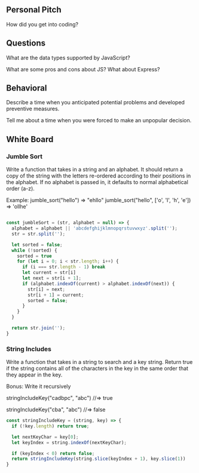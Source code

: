 ## Personal Pitch

How did you get into coding?

## Questions

What are the data types supported by JavaScript?

What are some pros and cons about JS? What about Express?  

## Behavioral

Describe a time when you anticipated potential problems and developed preventive measures.

Tell me about a time when you were forced to make an unpopular decision.

## White Board

### Jumble Sort

Write a function that takes in a string and an alphabet. It should return a copy of the string with the letters re-ordered according to their positions in the alphabet. If no alphabet is passed in, it defaults to normal alphabetical order (a-z).

Example:
jumble_sort("hello") => "ehllo"
jumble_sort("hello", ['o', 'l', 'h', 'e']) => 'ollhe'

```js

const jumbleSort = (str, alphabet = null) => {
  alphabet = alphabet || 'abcdefghijklmnopqrstuvwxyz'.split('');
  str = str.split('');

  let sorted = false;
  while (!sorted) {
    sorted = true
    for (let i = 0; i < str.length; i++) {
      if (i === str.length - 1) break
      let current = str[i]
      let next = str[i + 1];
      if (alphabet.indexOf(current) > alphabet.indexOf(next)) {
        str[i] = next;
        str[i + 1] = current;
        sorted = false;
      }
    }
  }

  return str.join('');
}


```

### String Includes

Write a function that takes in a string to search and a key string.
Return true if the string contains all of the characters in the key
in the same order that they appear in the key.

Bonus: Write it recursively

stringIncludeKey("cadbpc", "abc") //=> true

stringIncludeKey("cba", "abc") //=> false


```js
const stringIncludeKey = (string, key) => {
  if (!key.length) return true;

  let nextKeyChar = key[0];
  let keyIndex = string.indexOf(nextKeyChar);

  if (keyIndex < 0) return false;
  return stringIncludeKey(string.slice(keyIndex + 1), key.slice(1))
}


```
